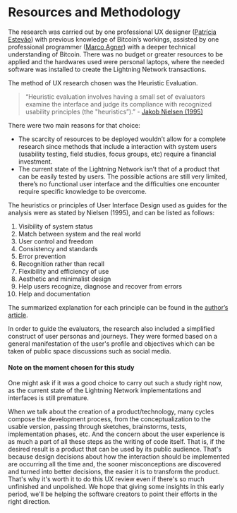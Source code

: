 # Resources and Methodology

The research was carried out by one professional UX designer \([Patrícia Estevão](https://patestevao.com/)\) with previous knowledge of Bitcoin’s workings, assisted by one professional programmer \([Marco Agner](https://www.marcoagner.org/)\) with a deeper technical understanding of Bitcoin. There was no budget or greater resources to be applied and the hardwares used were personal laptops, where the needed software was installed to create the Lightning Network transactions.

The method of UX research chosen was the Heuristic Evaluation.

> “Heuristic evaluation involves having a small set of evaluators examine the interface and judge its compliance with recognized usability principles \(the "heuristics”\).” - [Jakob Nielsen \(1995\)](https://www.nngroup.com/articles/how-to-conduct-a-heuristic-evaluation/)

There were two main reasons for that choice:

* The scarcity of resources to be deployed wouldn’t allow for a complete research since methods that include a interaction with system users \(usability testing, field studies, focus groups, etc\) require a financial investment.
* The current state of the Lightning Network isn’t that of a product that can be easily tested by users. The possible actions are still very limited, there’s no functional user interface and the difficulties one encounter require specific knowledge to be overcome.

The heuristics or principles of User Interface Design used as guides for the analysis were as stated by Nielsen \(1995\), and can be listed as follows:

1. Visibility of system status
2. Match between system and the real world
3. User control and freedom
4. Consistency and standards
5. Error prevention
6. Recognition rather than recall
7. Flexibility and efficiency of use
8. Aesthetic and minimalist design
9. Help users recognize, diagnose and recover from errors
10. Help and documentation

The summarized explanation for each principle can be found in the [author’s article](https://www.nngroup.com/articles/ten-usability-heuristics/).

In order to guide the evaluators, the research also included a simplified construct of user personas and journeys. They were formed based on a general manifestation of the user's profile and objectives which can be taken of public space discussions such as social media.

#### Note on the moment chosen for this study

One might ask if it was a good choice to carry out such a study right now, as the current state of the Lightning Network implementations and interfaces is still premature. 

When we talk about the creation of a product/technology, many cycles compose the development process, from the conceptualization to the usable version, passing through sketches, brainstorms, tests, implementation phases, etc. And the concern about the user experience is as much a part of all these steps as the writing of code itself. That is, if the desired result is a product that can be used by its public audience. That's because design decisions about how the interaction should be implemented are occurring all the time and, the sooner misconceptions are discovered and turned into better decisions, the easier it is to transform the product. That's why it's worth it to do this UX review even if there's so much unfinished and unpolished. We hope that giving some insights in this early period, we'll be helping the software creators to point their efforts in the right direction.

